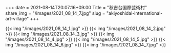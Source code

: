 +++
date  = 2021-08-14T20:07:16+09:00
Title = "秋吉台国際芸術村"
share_img = "/images/2021_08_14_7.jpg"
slug = "akiyoshidai-international-art-village"
+++

{{< img "/images/2021_08_14_1.jpg" >}}
{{< img "/images/2021_08_14_2.jpg" >}}
{{< img "/images/2021_08_14_3.jpg" >}}
{{< img "/images/2021_08_14_4.jpg" >}}
{{< img "/images/2021_08_14_5.jpg" >}}
{{< img "/images/2021_08_14_6.jpg" >}}
{{< img "/images/2021_08_14_7.jpg" >}}